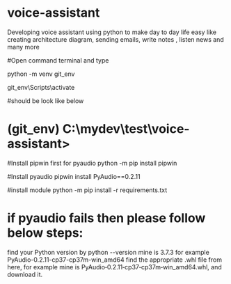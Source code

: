 # voice-assistant
Developing voice assistant using python to make day to day life easy like creating architecture diagram, sending emails, write notes , listen news and many more

#Open command terminal and type

python -m venv git_env

git_env\Scripts\activate

#should be look like below
# (git_env) C:\mydev\test\voice-assistant>

#Install pipwin first for pyaudio
python -m pip install pipwin

#Install pyaudio 
pipwin install PyAudio==0.2.11

#install module 
python -m pip install -r requirements.txt

# if pyaudio fails then please follow below steps:
find your Python version by python --version mine is 3.7.3 for example
PyAudio-0.2.11-cp37-cp37m-win_amd64
find the appropriate .whl file from here, for example mine is PyAudio‑0.2.11‑cp37‑cp37m‑win_amd64.whl, and download it.
